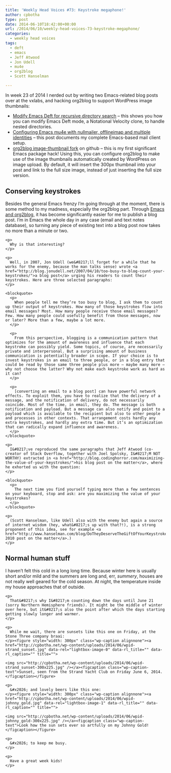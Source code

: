 ```yaml
---
title: 'Weekly Head Voices #73: Keystroke megaphone!'
author: cpbotha
type: post
date: 2014-06-10T18:42:00+00:00
url: /2014/06/10/weekly-head-voices-73-keystroke-megaphone/
categories:
  - weekly head voices
tags:
  - deft
  - emacs
  - Jeff Atwood
  - Jon Udell
  - mu4e
  - org2blog
  - Scott Hanselman

---
```

In week 23 of 2014 I nerded out by writing two Emacs-related blog posts over at the vxlabs, and hacking org2blog to support WordPress image thumbnails: 

<ul class="org-ul">
  <li>
    <a href="http://vxlabs.com/2014/06/04/modify-emacs-deft-for-recursive-directory-search/">Modify Emacs Deft for recursive directory search</a> &#8211; this shows you how you can modify Emacs Deft mode, a Notational Velocity clone, to handle nested directories.
  </li>
  <li>
    <a href="http://vxlabs.com/2014/06/06/configuring-emacs-mu4e-with-nullmailer-offlineimap-and-multiple-identities/">Configuring Emacs mu4e with nullmailer, offlineimap and multiple identities</a> &#8211; this post documents my complete Emacs-based mail client setup.
  </li>
  <li>
    <a href="https://github.com/cpbotha/org2blog">org2blog image-thumbnail fork</a> on github &#8211; this is my first significant Emacs package hack! Using this, you can configure org2blog to make use of the image thumbnails automatically created by WordPress on image upload. By default, it will insert the 300px thumbnail into your post and link to the full size image, instead of just inserting the full size version.
  </li>
</ul>

<div id="outline-container-sec-1" class="outline-2">
  <h2 id="sec-1">
    Conserving keystrokes
  </h2>
  
  <div class="outline-text-2" id="text-1">
    <p>
      Besides the general Emacs frenzy I&#8217;m going through at the moment, there is some method to my madness, especially the org2blog part. Through <a href="http://vxlabs.com/2014/05/25/emacs-24-with-prelude-org2blog-and-wordpress/">Emacs and org2blog</a>, it has become significantly easier for me to publish a blog post. I&#8217;m in Emacs the whole day in any case (email and text notes database), so turning any piece of existing text into a blog post now takes no more than a minute or two.
    </p>
    
    <p>
      Why is that interesting?
    </p>
    
    <p>
      Well, in 2007, Jon Udell (we&#8217;ll forget for a while that he works for the enemy, because the man talks sense) wrote <a href="http://blog.jonudell.net/2007/04/10/too-busy-to-blog-count-your-keystrokes/">a blog post</a> urging his readers to count their keystrokes. Here are three selected paragraphs:
    </p>
    
    <blockquote>
      <p>
        When people tell me they’re too busy to blog, I ask them to count up their output of keystrokes. How many of those keystrokes flow into email messages? Most. How many people receive those email messages? Few. How many people could usefully benefit from those messages, now or later? More than a few, maybe a lot more.
      </p>
      
      <p>
        From this perspective, blogging is a communication pattern that optimizes for the amount of awareness and influence that each keystroke can possibly yield. Some topics, of course, are necessarily private and interpersonal. But a surprising amount of business communication is potentially broader in scope. If your choice is to invest keystrokes in an email to three people, or in a blog entry that could be read by those same three people plus more — maybe many more — why not choose the latter? Why not make each keystroke work as hard as it can?
      </p>
      
      <p>
        [converting an email to a blog post] can have powerful network effects. To exploit them, you have to realize that the delivery of a message, and the notification of delivery, do not necessarily coincide. Most of the time, in email, they do. The message is both notification and payload. But a message can also notify and point to a payload which is available to the recipient but also to other people and processes in other contexts. That arrangement costs hardly any extra keystrokes, and hardly any extra time. But it’s an optimization that can radically expand influence and awareness.
      </p>
    </blockquote>
    
    <p>
      I&#8217;ve reproduced the same paragraphs that Jeff Atwood (co-creator of Stack Overflow, together with Joel Spolsky, I&#8217;M NOT WORTHY) extracted in <a href="http://blog.codinghorror.com/maximizing-the-value-of-your-keystrokes/">his blog post on the matter</a>, where he exhorted us with the question:
    </p>
    
    <blockquote>
      <p>
        The next time you find yourself typing more than a few sentences on your keyboard, stop and ask: are you maximizing the value of your keystrokes?
      </p>
    </blockquote>
    
    <p>
      (Scott Hanselman, like Udell also with the enemy but again a source of internet wisdom (hey, what&#8217;s up with that?!), is a strong proponent of this idea, see for example <a href="http://www.hanselman.com/blog/DoTheyDeserveTheGiftOfYourKeystrokes.aspx">his 2010 post on the matter</a>.)
    </p>
  </div>
</div>

<div id="outline-container-sec-2" class="outline-2">
  <h2 id="sec-2">
    Normal human stuff
  </h2>
  
  <div class="outline-text-2" id="text-2">
    <p>
      I haven&#8217;t felt this cold in a long long time. Because winter here is usually short and/or mild and the summers are long and, err, <i>summery</i>, houses are not really well geared for the cold season. At night, the temperature inside my house approaches that of outside.
    </p>
    
    <p>
      That&#8217;s why I&#8217;m counting down the days until June 21 (sorry Northern Hemisphere friends). It might be the middle of winter over here, but it&#8217;s also the point after which the days starting getting slowly longer and warmer.
    </p>
    
    <p>
      While me wait, there are sunsets like this one on Friday, at the Stone Three company braai:
    </p><figure style="width: 300px" class="wp-caption alignnone"><a href="http://cpbotha.net/wp-content/uploads/2014/06/wpid-strand_sunset.jpg" data-rel="lightbox-image-0" data-rl_title="" data-rl_caption="" title="">
    
    <img src="http://cpbotha.net/wp-content/uploads/2014/06/wpid-strand_sunset-300x225.jpg" /></a><figcaption class="wp-caption-text">Sunset, seen from the Strand Yacht Club on Friday June 6, 2014.</figcaption></figure> 
    
    <p>
      &#x2026; and lovely beers like this one:
    </p><figure style="width: 300px" class="wp-caption alignnone"><a href="http://cpbotha.net/wp-content/uploads/2014/06/wpid-johnny_gold.jpg" data-rel="lightbox-image-1" data-rl_title="" data-rl_caption="" title="">
    
    <img src="http://cpbotha.net/wp-content/uploads/2014/06/wpid-johnny_gold-300x225.jpg" /></a><figcaption class="wp-caption-text">Look how the sun sets ever so artfully on my Johnny Gold!</figcaption></figure> 
    
    <p>
      &#x2026; to keep me busy.
    </p>
    
    <p>
      Have a great week kids!
    </p>
  </div>
</div>
